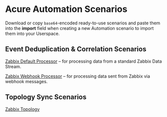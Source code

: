 # Acure Automation Scenarios

Download or copy `base64`-encoded ready-to-use scenarios and paste them into the **import** field when creating a new Automation scenario to import them into your Userspace.

## Event Deduplication & Correlation Scenarios

[Zabbix Default Processor](Signals/Zabbix%20Default%20Signal%20Processor.txt) – for processing data from a standard Zabbix Data Stream.

[Zabbix Webhook Processor](Signals/Zabbix%20Webhook%20Signal%20Processor.txt) – for processing data sent from Zabbix via webhook messages.

## Topology Sync Scenarios

[Zabbix Topology](ServiceModel/Zabbix%20Create%20Topology%20from%20Zabbix.txt)
